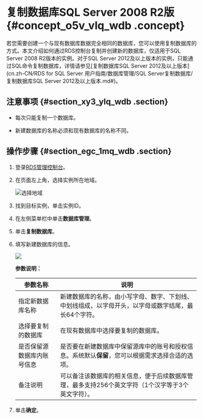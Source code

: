 # 复制数据库SQL Server 2008 R2版 {#concept_o5v_vlq_wdb .concept}

若您需要创建一个与现有数据库数据完全相同的数据库，您可以使用复制数据库的方式。本文介绍如何通过RDS控制台复制并创建新的数据库，仅适用于SQL Server 2008 R2版本的实例。对于SQL Server 2012及以上版本的实例，只能通过SQL命令复制数据库，详情请参见[复制数据库SQL Server 2012及以上版本](cn.zh-CN/RDS for SQL Server 用户指南/数据库管理/SQL Server复制数据库/复制数据库SQL Server 2012及以上版本.md#)。

## 注意事项 {#section_xy3_ylq_wdb .section}

-   每次只能复制一个数据库。

-   新建数据库的名称必须和现有数据库的名称不同。


## 操作步骤 {#section_egc_1mq_wdb .section}

1.  登录[RDS管理控制台](https://rdsnew.console.aliyun.com/console/index#/rdsList/)。
2.  在页面左上角，选择实例所在地域。

    ![选择地域](http://static-aliyun-doc.oss-cn-hangzhou.aliyuncs.com/assets/img/7814/155237823636543_zh-CN.png)

3.  找到目标实例，单击实例ID。
4.  在左侧菜单栏中单击**数据库管理**。
5.  单击**复制数据库**。
6.  填写新建数据库的信息。

    ![](http://static-aliyun-doc.oss-cn-hangzhou.aliyuncs.com/assets/img/7938/15523782363112_zh-CN.png)

    **参数说明：**

    |参数名称|说明|
    |----|--|
    |指定新数据库名称|新建数据库的名称，由小写字母、数字、下划线、中划线组成，以字母开头，以字母或数字结尾，最长64个字符。|
    |选择要复制的数据库|在现有数据库中选择要复制的数据库。|
    |是否保留源数据库内账号信息|是否要在新建数据库中保留源库中的账号和授权信息。系统默认**保留**，您可以根据需求选择合适的选项。|
    |备注说明|可以备注该数据库的相关信息，便于后续数据库管理，最多支持256个英文字符（1个汉字等于3个英文字符）。|

7.  单击**确定**。

